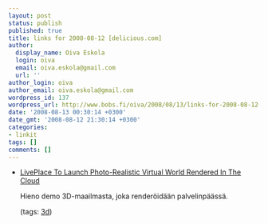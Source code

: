 ```yaml
---
layout: post
status: publish
published: true
title: links for 2008-08-12 [delicious.com]
author:
  display_name: Oiva Eskola
  login: oiva
  email: oiva.eskola@gmail.com
  url: ''
author_login: oiva
author_email: oiva.eskola@gmail.com
wordpress_id: 137
wordpress_url: http://www.bobs.fi/oiva/2008/08/13/links-for-2008-08-12-deliciouscom/
date: '2008-08-13 00:30:14 +0300'
date_gmt: '2008-08-12 21:30:14 +0300'
categories:
- linkit
tags: []
comments: []
---
```

<ul class="delicious">
<li>
<div class="delicious-link"><a href="http://www.techcrunch.com/2008/08/11/liveplace-to-launch-photo-realistic-virtual-world-rendered-in-the-cloud/">LivePlace To Launch Photo-Realistic Virtual World Rendered In The Cloud</a></div></p>
<div class="delicious-extended">Hieno demo 3D-maailmasta, joka render&ouml;id&auml;&auml;n palvelinp&auml;&auml;ss&auml;.</div></p>
<div class="delicious-tags">(tags: <a href="http://delicious.com/oiva/3d">3d</a>)</div><br />
            </li></ul>
